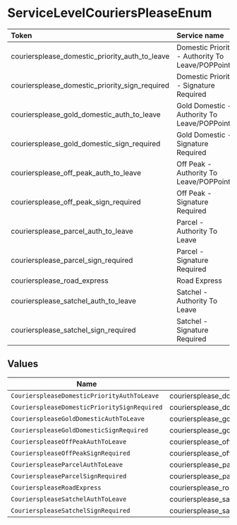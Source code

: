 # ServiceLevelCouriersPleaseEnum

|Token | Service name|
|:---|:---|
| couriersplease_domestic_priority_auth_to_leave | Domestic Priority - Authority To Leave/POPPoints|
| couriersplease_domestic_priority_sign_required | Domestic Priority - Signature Required|
| couriersplease_gold_domestic_auth_to_leave | Gold Domestic - Authority To Leave/POPPoints|
| couriersplease_gold_domestic_sign_required | Gold Domestic - Signature Required|
| couriersplease_off_peak_auth_to_leave | Off Peak - Authority To Leave/POPPoints|
| couriersplease_off_peak_sign_required | Off Peak - Signature Required|
| couriersplease_parcel_auth_to_leave | Parcel - Authority To Leave|
| couriersplease_parcel_sign_required | Parcel - Signature Required|
| couriersplease_road_express | Road Express|
| couriersplease_satchel_auth_to_leave | Satchel - Authority To Leave|
| couriersplease_satchel_sign_required | Satchel - Signature Required|



## Values

| Name                                           | Value                                          |
| ---------------------------------------------- | ---------------------------------------------- |
| `CourierspleaseDomesticPriorityAuthToLeave`    | couriersplease_domestic_priority_auth_to_leave |
| `CourierspleaseDomesticPrioritySignRequired`   | couriersplease_domestic_priority_sign_required |
| `CourierspleaseGoldDomesticAuthToLeave`        | couriersplease_gold_domestic_auth_to_leave     |
| `CourierspleaseGoldDomesticSignRequired`       | couriersplease_gold_domestic_sign_required     |
| `CourierspleaseOffPeakAuthToLeave`             | couriersplease_off_peak_auth_to_leave          |
| `CourierspleaseOffPeakSignRequired`            | couriersplease_off_peak_sign_required          |
| `CourierspleaseParcelAuthToLeave`              | couriersplease_parcel_auth_to_leave            |
| `CourierspleaseParcelSignRequired`             | couriersplease_parcel_sign_required            |
| `CourierspleaseRoadExpress`                    | couriersplease_road_express                    |
| `CourierspleaseSatchelAuthToLeave`             | couriersplease_satchel_auth_to_leave           |
| `CourierspleaseSatchelSignRequired`            | couriersplease_satchel_sign_required           |